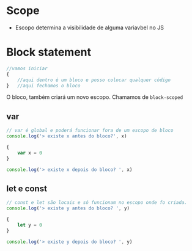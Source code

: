 # Scope

* Escopo determina a visibilidade de alguma variavbel no JS

# Block statement 
```js
//vamos iniciar
{
    //aqui dentro é um bloco e posso colocar qualquer código
}   //aqui fechamos o bloco
```
O bloco, também criará um novo escopo. Chamamos de `block-scoped`




## var
```js
// var é global e poderá funcionar fora de um escopo de bloco
console.log('> existe x antes do bloco?', x)

{
    var x = 0
}

console.log('> existe x depois do bloco? ', x)
```



## let e const
```js
// const e let são locais e só funcionam no escopo onde fo criada.
console.log('> existe y antes do bloco? ', y)

{
    let y = 0
}

console.log('> existe y depois do bloco? ', y)
```